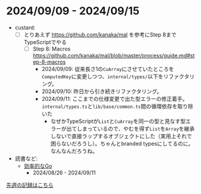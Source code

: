# 2024/09/09 - 2024/09/15

- custard:
    - [ ] とりあえず <https://github.com/kanaka/mal> を参考にStep 8までTypeScriptでやる
        - [ ] Step 8: Macros <https://github.com/kanaka/mal/blob/master/process/guide.md#step-8-macros>
            - 2024/09/09: 従来長さ1の`CuArray`にさせていたところを`ComputedKey`に変更しつつ、`internal/types/`以下をリファクタリング。
            - 2024/09/10: 昨日から引き続きリファクタリング。
            - 2024/09/11: ここまでの仕様変更で出た型エラーの修正着手。`internal/types.ts`と`lib/base/common.ts`間の循環依存を取り除いた
                - なぜかTypeScriptが`List`と`CuArray`を同一の型と見なす型エラーが出てしまっているので、やむを得ず`List`を`Array`を継承しないで直接ラップするオブジェクトにした（実用上それで困らないだろうし）。ちゃんとbranded typesにしてるのに。なんなんだろうね。
- 読書など:
    - [効率的なGo](https://www.oreilly.co.jp//books/9784814400539/)
        - 2024/08/26 - 2024/09/11

[先週の記録はこちら](https://github.com/igrep/daily-commits/blob/f007085b03cb52834f45d038199f5671299e7ce6/yesterday.md)
